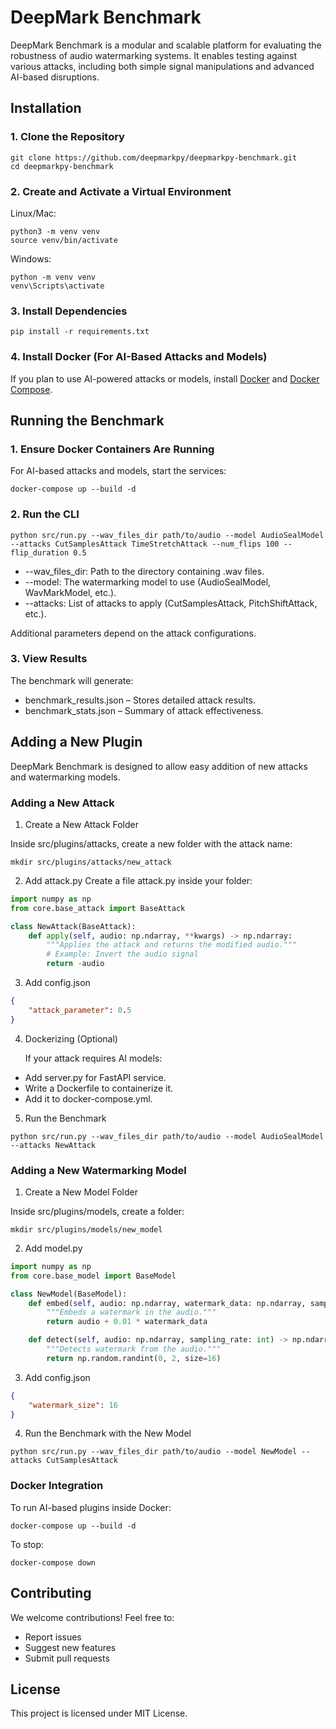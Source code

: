 

# DeepMark Benchmark

DeepMark Benchmark is a modular and scalable platform for evaluating the robustness of audio watermarking systems. It enables testing against various attacks, including both simple signal manipulations and advanced AI-based disruptions.

## Installation

### 1. Clone the Repository
```Shell
git clone https://github.com/deepmarkpy/deepmarkpy-benchmark.git
cd deepmarkpy-benchmark
```
### 2. Create and Activate a Virtual Environment
Linux/Mac:
```Shell
python3 -m venv venv
source venv/bin/activate
```
Windows:
```Shell
python -m venv venv
venv\Scripts\activate
```
### 3. Install Dependencies
```Shell
pip install -r requirements.txt
```
### 4. Install Docker (For AI-Based Attacks and Models)
If you plan to use AI-powered attacks or models, install [Docker](https://docs.docker.com/engine/install/) and [Docker Compose](https://docs.docker.com/compose/install/).

## Running the Benchmark
### 1. Ensure Docker Containers Are Running
For AI-based attacks and models, start the services:
```Shell
docker-compose up --build -d
```
### 2. Run the CLI
```Shell
python src/run.py --wav_files_dir path/to/audio --model AudioSealModel --attacks CutSamplesAttack TimeStretchAttack --num_flips 100 --flip_duration 0.5
```
- --wav_files_dir: Path to the directory containing .wav files.
- --model: The watermarking model to use (AudioSealModel, WavMarkModel, etc.).
- --attacks: List of attacks to apply (CutSamplesAttack, PitchShiftAttack, etc.).

Additional parameters depend on the attack configurations.

### 3. View Results
The benchmark will generate:
- benchmark_results.json – Stores detailed attack results.
- benchmark_stats.json – Summary of attack effectiveness.

## Adding a New Plugin

DeepMark Benchmark is designed to allow easy addition of new attacks and watermarking models.

### Adding a New Attack
1.	Create a New Attack Folder

Inside src/plugins/attacks, create a new folder with the attack name:
```Shell
mkdir src/plugins/attacks/new_attack
```
2.	Add attack.py
Create a file attack.py inside your folder:
```python 
import numpy as np
from core.base_attack import BaseAttack

class NewAttack(BaseAttack):
    def apply(self, audio: np.ndarray, **kwargs) -> np.ndarray:
        """Applies the attack and returns the modified audio."""
        # Example: Invert the audio signal
        return -audio
```
3.	Add config.json
```json 
{
    "attack_parameter": 0.5
}
```
4.	Dockerizing (Optional)

    If your attack requires AI models:
  - Add server.py for FastAPI service.
  - Write a Dockerfile to containerize it.
  - Add it to docker-compose.yml.
5.	Run the Benchmark
```Shell 
python src/run.py --wav_files_dir path/to/audio --model AudioSealModel --attacks NewAttack
```
### Adding a New Watermarking Model
1.	Create a New Model Folder

Inside src/plugins/models, create a folder:
```Shell 
mkdir src/plugins/models/new_model
```
2.	Add model.py
```python
import numpy as np
from core.base_model import BaseModel

class NewModel(BaseModel):
    def embed(self, audio: np.ndarray, watermark_data: np.ndarray, sampling_rate: int) -> np.ndarray:
        """Embeds a watermark in the audio."""
        return audio + 0.01 * watermark_data

    def detect(self, audio: np.ndarray, sampling_rate: int) -> np.ndarray:
        """Detects watermark from the audio."""
        return np.random.randint(0, 2, size=16)
```
3.	Add config.json
```json
{
    "watermark_size": 16
}
```
4.	Run the Benchmark with the New Model
```Shell
python src/run.py --wav_files_dir path/to/audio --model NewModel --attacks CutSamplesAttack
```
### Docker Integration
To run AI-based plugins inside Docker:
```Shell
docker-compose up --build -d
```
To stop:
```shell
docker-compose down
```

## Contributing
We welcome contributions! Feel free to:
- Report issues
- Suggest new features
- Submit pull requests

## License
This project is licensed under MIT License.
